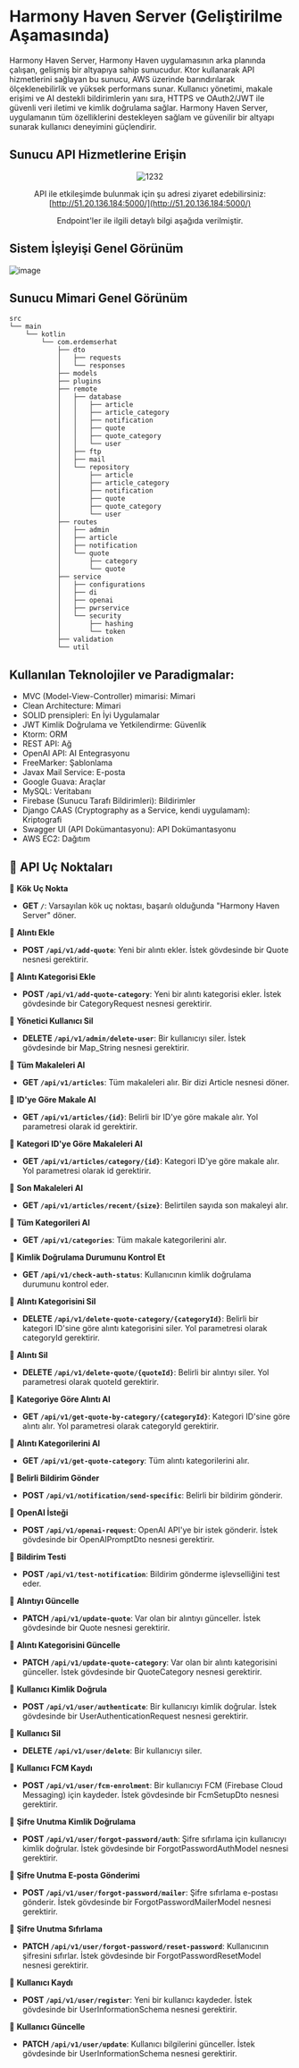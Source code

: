 # **Harmony Haven Server (Geliştirilme Aşamasında)**

Harmony Haven Server, Harmony Haven uygulamasının arka planında çalışan, gelişmiş bir altyapıya sahip sunucudur. Ktor kullanarak API hizmetlerini sağlayan bu sunucu, AWS üzerinde barındırılarak ölçeklenebilirlik ve yüksek performans sunar. Kullanıcı yönetimi, makale erişimi ve AI destekli bildirimlerin yanı sıra, HTTPS ve OAuth2/JWT ile güvenli veri iletimi ve kimlik doğrulama sağlar. Harmony Haven Server, uygulamanın tüm özelliklerini destekleyen sağlam ve güvenilir bir altyapı sunarak kullanıcı deneyimini güçlendirir.

## Sunucu API Hizmetlerine Erişin 



<div align="center">

![1232](https://github.com/user-attachments/assets/cc10eb17-3ccf-4365-a066-c21a341975db)

API ile etkileşimde bulunmak için şu adresi ziyaret edebilirsiniz: [http://51.20.136.184:5000/](http://51.20.136.184:5000/)

Endpoint'ler ile ilgili detaylı bilgi aşağıda verilmiştir.

</div>


## Sistem İşleyişi Genel Görünüm

![image](https://github.com/erdemserhat/HarmonyHavenAndroidClient/assets/116950260/b02ad5f5-0154-48bf-a813-33b750f34397)

## Sunucu Mimari Genel Görünüm

```plaintext
src
└── main
    └── kotlin
        └── com.erdemserhat
            ├── dto
            │   ├── requests
            │   └── responses
            ├── models
            ├── plugins
            ├── remote
            │   ├── database
            │   │   ├── article
            │   │   ├── article_category
            │   │   ├── notification
            │   │   ├── quote
            │   │   ├── quote_category
            │   │   └── user
            │   ├── ftp
            │   ├── mail
            │   └── repository
            │       ├── article
            │       ├── article_category
            │       ├── notification
            │       ├── quote
            │       ├── quote_category
            │       └── user
            ├── routes
            │   ├── admin
            │   ├── article
            │   ├── notification
            │   └── quote
            │       ├── category
            │       └── quote
            ├── service
            │   ├── configurations
            │   ├── di
            │   ├── openai
            │   ├── pwrservice
            │   └── security
            │       ├── hashing
            │       └── token
            ├── validation
            └── util
```

## Kullanılan Teknolojiler ve Paradigmalar:

- MVC (Model-View-Controller) mimarisi: Mimari
- Clean Architecture: Mimari
- SOLID prensipleri: En İyi Uygulamalar
- JWT Kimlik Doğrulama ve Yetkilendirme: Güvenlik
- Ktorm: ORM
- REST API: Ağ
- OpenAI API: AI Entegrasyonu
- FreeMarker: Şablonlama
- Javax Mail Service: E-posta
- Google Guava: Araçlar
- MySQL: Veritabanı
- Firebase (Sunucu Tarafı Bildirimleri): Bildirimler
- Django CAAS (Cryptography as a Service, kendi uygulamam): Kriptografi
- Swagger UI (API Dokümantasyonu): API Dokümantasyonu
- AWS EC2: Dağıtım

## 📡 **API** Uç Noktaları

📌 **Kök Uç Nokta**
- **GET `/`**: Varsayılan kök uç noktası, başarılı olduğunda "Harmony Haven Server" döner.

📌 **Alıntı Ekle**
- **POST `/api/v1/add-quote`**: Yeni bir alıntı ekler. İstek gövdesinde bir Quote nesnesi gerektirir.

📌 **Alıntı Kategorisi Ekle**
- **POST `/api/v1/add-quote-category`**: Yeni bir alıntı kategorisi ekler. İstek gövdesinde bir CategoryRequest nesnesi gerektirir.

📌 **Yönetici Kullanıcı Sil**
- **DELETE `/api/v1/admin/delete-user`**: Bir kullanıcıyı siler. İstek gövdesinde bir Map_String nesnesi gerektirir.

📌 **Tüm Makaleleri Al**
- **GET `/api/v1/articles`**: Tüm makaleleri alır. Bir dizi Article nesnesi döner.

📌 **ID'ye Göre Makale Al**
- **GET `/api/v1/articles/{id}`**: Belirli bir ID'ye göre makale alır. Yol parametresi olarak id gerektirir.

📌 **Kategori ID'ye Göre Makaleleri Al**
- **GET `/api/v1/articles/category/{id}`**: Kategori ID'ye göre makale alır. Yol parametresi olarak id gerektirir.

📌 **Son Makaleleri Al**
- **GET `/api/v1/articles/recent/{size}`**: Belirtilen sayıda son makaleyi alır.

📌 **Tüm Kategorileri Al**
- **GET `/api/v1/categories`**: Tüm makale kategorilerini alır.

📌 **Kimlik Doğrulama Durumunu Kontrol Et**
- **GET `/api/v1/check-auth-status`**: Kullanıcının kimlik doğrulama durumunu kontrol eder.

📌 **Alıntı Kategorisini Sil**
- **DELETE `/api/v1/delete-quote-category/{categoryId}`**: Belirli bir kategori ID'sine göre alıntı kategorisini siler. Yol parametresi olarak categoryId gerektirir.

📌 **Alıntı Sil**
- **DELETE `/api/v1/delete-quote/{quoteId}`**: Belirli bir alıntıyı siler. Yol parametresi olarak quoteId gerektirir.

📌 **Kategoriye Göre Alıntı Al**
- **GET `/api/v1/get-quote-by-category/{categoryId}`**: Kategori ID'sine göre alıntı alır. Yol parametresi olarak categoryId gerektirir.

📌 **Alıntı Kategorilerini Al**
- **GET `/api/v1/get-quote-category`**: Tüm alıntı kategorilerini alır.

📌 **Belirli Bildirim Gönder**
- **POST `/api/v1/notification/send-specific`**: Belirli bir bildirim gönderir.

📌 **OpenAI İsteği**
- **POST `/api/v1/openai-request`**: OpenAI API'ye bir istek gönderir. İstek gövdesinde bir OpenAIPromptDto nesnesi gerektirir.

📌 **Bildirim Testi**
- **POST `/api/v1/test-notification`**: Bildirim gönderme işlevselliğini test eder.

📌 **Alıntıyı Güncelle**
- **PATCH `/api/v1/update-quote`**: Var olan bir alıntıyı günceller. İstek gövdesinde bir Quote nesnesi gerektirir.

📌 **Alıntı Kategorisini Güncelle**
- **PATCH `/api/v1/update-quote-category`**: Var olan bir alıntı kategorisini günceller. İstek gövdesinde bir QuoteCategory nesnesi gerektirir.

📌 **Kullanıcı Kimlik Doğrula**
- **POST `/api/v1/user/authenticate`**: Bir kullanıcıyı kimlik doğrular. İstek gövdesinde bir UserAuthenticationRequest nesnesi gerektirir.

📌 **Kullanıcı Sil**
- **DELETE `/api/v1/user/delete`**: Bir kullanıcıyı siler.

📌 **Kullanıcı FCM Kaydı**
- **POST `/api/v1/user/fcm-enrolment`**: Bir kullanıcıyı FCM (Firebase Cloud Messaging) için kaydeder. İstek gövdesinde bir FcmSetupDto nesnesi gerektirir.

📌 **Şifre Unutma Kimlik Doğrulama**
- **POST `/api/v1/user/forgot-password/auth`**: Şifre sıfırlama için kullanıcıyı kimlik doğrular. İstek gövdesinde bir ForgotPasswordAuthModel nesnesi gerektirir.

📌 **Şifre Unutma E-posta Gönderimi**
- **POST `/api/v1/user/forgot-password/mailer`**: Şifre sıfırlama e-postası gönderir. İstek gövdesinde bir ForgotPasswordMailerModel nesnesi gerektirir.

📌 **Şifre Unutma Sıfırlama**
- **PATCH `/api/v1/user/forgot-password/reset-password`**: Kullanıcının şifresini sıfırlar. İstek gövdesinde bir ForgotPasswordResetModel nesnesi gerektirir.

📌 **Kullanıcı Kaydı**
- **POST `/api/v1/user/register`**: Yeni bir kullanıcı kaydeder. İstek gövdesinde bir UserInformationSchema nesnesi gerektirir.

📌 **Kullanıcı Güncelle**
- **PATCH `/api/v1/user/update`**: Kullanıcı bilgilerini günceller. İstek gövdesinde bir UserInformationSchema nesnesi gerektirir.
